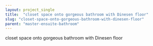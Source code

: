 ```yaml
---
layout: project_single
title:  "closet space onto gorgeous bathroom with Dinesen floor"
slug: "closet-space-onto-gorgeous-bathroom-with-dinesen-floor"
parent: "master-ensuite-bathroom"
---
```

closet space onto gorgeous bathroom with Dinesen floor